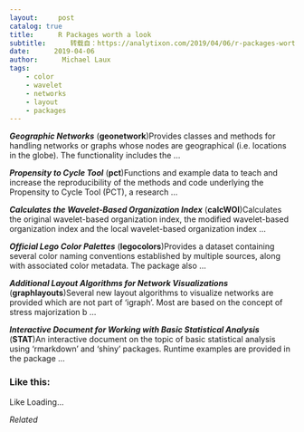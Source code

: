```yaml
---
layout:     post
catalog: true
title:      R Packages worth a look
subtitle:      转载自：https://analytixon.com/2019/04/06/r-packages-worth-a-look-1477/
date:      2019-04-06
author:      Michael Laux
tags:
    - color
    - wavelet
    - networks
    - layout
    - packages
---
```


***Geographic Networks*** (**geonetwork**)Provides classes and methods for handling networks or graphs whose nodes are geographical (i.e. locations in the globe). The functionality includes the …

***Propensity to Cycle Tool*** (**pct**)Functions and example data to teach and increase the reproducibility of the methods and code underlying the Propensity to Cycle Tool (PCT), a research …

***Calculates the Wavelet-Based Organization Index*** (**calcWOI**)Calculates the original wavelet-based organization index, the modified wavelet-based organization index and the local wavelet-based organization index …

***Official Lego Color Palettes*** (**legocolors**)Provides a dataset containing several color naming conventions established by multiple sources, along with associated color metadata. The package also …

***Additional Layout Algorithms for Network Visualizations*** (**graphlayouts**)Several new layout algorithms to visualize networks are provided which are not part of ‘igraph’. Most are based on the concept of stress majorization b …

***Interactive Document for Working with Basic Statistical Analysis*** (**STAT**)An interactive document on the topic of basic statistical analysis using ‘rmarkdown’ and ‘shiny’ packages. Runtime examples are provided in the package …





### Like this:

Like Loading...


*Related*

